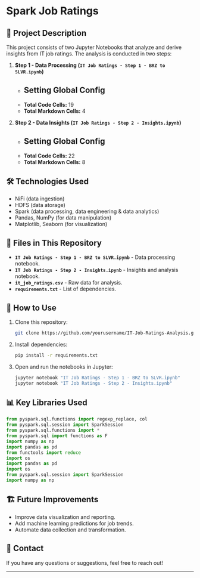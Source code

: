 # Spark Job Ratings

## 📌 Project Description
This project consists of two Jupyter Notebooks that analyze and derive insights from IT job ratings. The analysis is conducted in two steps:

1. **Step 1 - Data Processing (`IT Job Ratings - Step 1 - BRZ to SLVR.ipynb`)**  
   - ## Setting Global Config
   - **Total Code Cells:** 19
   - **Total Markdown Cells:** 4

2. **Step 2 - Data Insights (`IT Job Ratings - Step 2 - Insights.ipynb`)**  
   - ## Setting Global Config
   - **Total Code Cells:** 22
   - **Total Markdown Cells:** 8

## 🛠️ Technologies Used
- NiFi (data ingestion)
- HDFS (data atorage)
- Spark (data processing, data engineering & data analytics)
- Pandas, NumPy (for data manipulation)
- Matplotlib, Seaborn (for visualization)

## 📂 Files in This Repository
- **`IT Job Ratings - Step 1 - BRZ to SLVR.ipynb`** - Data processing notebook.
- **`IT Job Ratings - Step 2 - Insights.ipynb`** - Insights and analysis notebook.
- **`it_job_ratings.csv`** - Raw data for analysis.
- **`requirements.txt`** - List of dependencies.

## 🚀 How to Use
1. Clone this repository:
   ```bash
   git clone https://github.com/yourusername/IT-Job-Ratings-Analysis.git
   ```
2. Install dependencies:
   ```bash
   pip install -r requirements.txt
   ```
3. Open and run the notebooks in Jupyter:
   ```bash
   jupyter notebook "IT Job Ratings - Step 1 - BRZ to SLVR.ipynb"
   jupyter notebook "IT Job Ratings - Step 2 - Insights.ipynb"
   ```

## 📊 Key Libraries Used
```python
from pyspark.sql.functions import regexp_replace, col
from pyspark.sql.session import SparkSession
from pyspark.sql.functions import *
from pyspark.sql import functions as F
import numpy as np
import pandas as pd
from functools import reduce
import os
import pandas as pd
import os
from pyspark.sql.session import SparkSession
import numpy as np
```

## 🏗️ Future Improvements
- Improve data visualization and reporting.
- Add machine learning predictions for job trends.
- Automate data collection and transformation.

## 📩 Contact
If you have any questions or suggestions, feel free to reach out!

---
